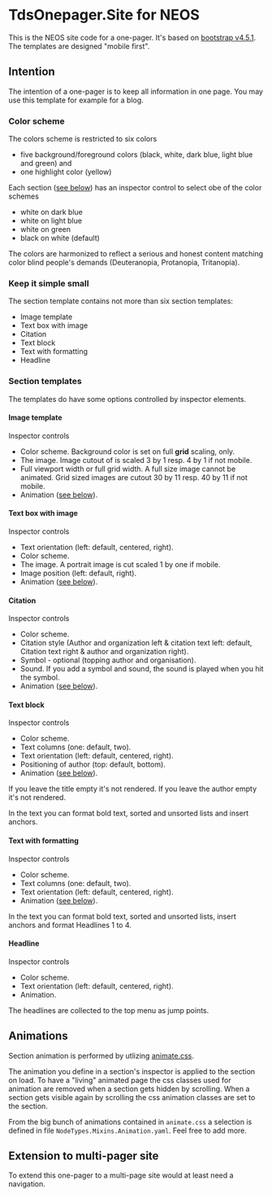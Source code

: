 # TdsOnepager.Site for NEOS
This is the NEOS site code for a one-pager. It's based on [bootstrap v4.5.1](https://getbootstrap.com).
The templates are designed "mobile first".

## Intention
The intention of a one-pager is to keep all information in one page. 
You may use this template for example for a blog.

### Color scheme
The colors scheme is restricted to six colors
* five background/foreground colors (black, white, dark blue, light blue and green) and
* one highlight color (yellow)

Each section ([see below](#section-templates)) has an inspector control to select obe of  the color schemes
* white on dark blue
* white on light blue
* white on green
* black on white (default)

The colors are harmonized to reflect a serious and honest content matching color blind people's demands
(Deuteranopia, Protanopia, Tritanopia). 

### Keep it simple small
The section template contains not more than six section templates:
* Image template
* Text box with image
* Citation
* Text block
* Text with formatting
* Headline

### Section templates
The templates do have some options controlled by inspector elements.
#### Image template
Inspector controls
* Color scheme. Background color is set on full **grid** scaling, only.
* The image. Image cutout of is scaled 3 by 1 resp. 4 by 1 if not mobile. 
* Full viewport width or full grid width. A full size image cannot be animated.
Grid sized images are cutout 30 by 11 resp. 40 by 11 if not mobile.
* Animation ([see below](#animations)).

#### Text box with image
Inspector controls
* Text orientation (left: default, centered, right).
* Color scheme.
* The image. A portrait image is cut scaled 1 by one if mobile.
* Image position (left: default, right).
* Animation ([see below](#animations)).

#### Citation
Inspector controls
* Color scheme.
* Citation style (Author and organization left & citation text left: default,
 Citation text right & author and organization right).
* Symbol - optional (topping author and organisation).
* Sound. If you add a symbol and sound, the sound is played when you hit the symbol.  
* Animation ([see below](#animations)).

#### Text block
Inspector controls
* Color scheme.
* Text columns (one: default, two).
* Text orientation (left: default, centered, right).
* Positioning of author (top: default, bottom).
* Animation ([see below](#animations)).

If you leave the title empty it's not rendered.
If you leave the author empty it's not rendered.

In the text you can format bold text, sorted and unsorted lists and insert anchors.

#### Text with formatting
Inspector controls
* Color scheme.
* Text columns (one: default, two).
* Text orientation (left: default, centered, right).
* Animation ([see below](#animations)).

In the text you can format bold text, sorted and unsorted lists, insert anchors and format Headlines 1 to 4.

#### Headline
Inspector controls
* Color scheme.
* Text orientation (left: default, centered, right).
* Animation.

The headlines are collected to the top menu as jump points.

## Animations
Section animation is performed by utlizing [animate.css](https://animate.style).

The animation you define in a section's inspector is applied to the section on load.
To have a "living" animated page the css classes used for animation are removed when
a section gets hidden by scrolling. When a section gets visible again by scrolling 
the css animation classes are set to the section.
  
From the big bunch of animations contained in `animate.css` a selection is defined
in file `NodeTypes.Mixins.Animation.yaml`. Feel free to add more.

## Extension to multi-pager site
To extend this one-pager to a multi-page site would at least need a navigation.
